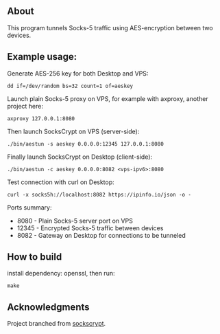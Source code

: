 About
-----
This program tunnels Socks-5 traffic using AES-encryption between two devices.

Example usage:
--------------
Generate AES-256 key for both Desktop and VPS:
```
dd if=/dev/random bs=32 count=1 of=aeskey
```
Launch plain Socks-5 proxy on VPS,
for example with axproxy, another project here:
```
axproxy 127.0.0.1:8080
```
Then launch SocksCrypt on VPS (server-side):
```
./bin/aestun -s aeskey 0.0.0.0:12345 127.0.0.1:8080
```
Finally launch SocksCrypt on Desktop (client-side):
```
./bin/aestun -c aeskey 0.0.0.0:8082 <vps-ipv6>:8080
```
Test connection with curl on Desktop:
```
curl -x socks5h://localhost:8082 https://ipinfo.io/json -o -
```
Ports summary:
* 8080 - Plain Socks-5 server port on VPS
* 12345 - Encrypted Socks-5 traffic between devices
* 8082 - Gateway on Desktop for connections to be tunneled

How to build
------------
install dependency: openssl, then run:
```
make
```

Acknowledgments
---------------

Project branched from [sockscrypt](https://github.com/ecnx/sockscrypt).